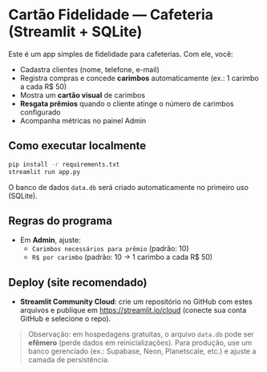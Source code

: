 
# Cartão Fidelidade — Cafeteria (Streamlit + SQLite)

Este é um app simples de fidelidade para cafeterias. Com ele, você:
- Cadastra clientes (nome, telefone, e-mail)
- Registra compras e concede **carimbos** automaticamente (ex.: 1 carimbo a cada R$ 50)
- Mostra um **cartão visual** de carimbos
- **Resgata prêmios** quando o cliente atinge o número de carimbos configurado
- Acompanha métricas no painel Admin

## Como executar localmente

```bash
pip install -r requirements.txt
streamlit run app.py
```

O banco de dados `data.db` será criado automaticamente no primeiro uso (SQLite).

## Regras do programa
- Em **Admin**, ajuste:
  - `Carimbos necessários para prêmio` (padrão: 10)
  - `R$ por carimbo` (padrão: 10 → 1 carimbo a cada R$ 50)

## Deploy (site recomendado)
- **Streamlit Community Cloud**: crie um repositório no GitHub com estes arquivos e publique em https://streamlit.io/cloud (conecte sua conta GitHub e selecione o repo).

> Observação: em hospedagens gratuitas, o arquivo `data.db` pode ser **efêmero** (perde dados em reinicializações). Para produção, use um banco gerenciado (ex.: Supabase, Neon, Planetscale, etc.) e ajuste a camada de persistência.
